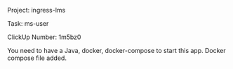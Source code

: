 Project: ingress-lms

Task: ms-user

ClickUp Number: 1m5bz0

You need to have a Java, docker, docker-compose to start this app. Docker compose file added. 
